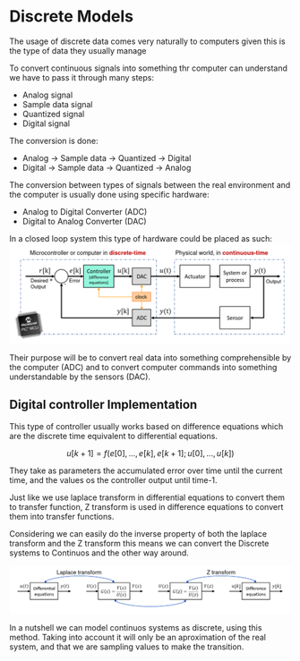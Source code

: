# Discrete Models

The usage of discrete data comes very naturally to computers given this is the type of data they usually manage

To convert continuous signals into something thr computer can understand we have to pass it through many steps:
- Analog signal
- Sample data signal
- Quantized signal
- Digital signal

The conversion is done:
- Analog -> Sample data -> Quantized -> Digital
- Digital -> Sample data -> Quantized -> Analog

The conversion between types of signals between the real environment and the computer is usually done using specific hardware:
- Analog to Digital Converter (ADC)
- Digital to Analog Converter (DAC)

In a closed loop system this type of hardware could be placed as such:
![](../Images/DACandADC.png)

Their purpose will be to convert real data into something comprehensible by the computer (ADC) and to convert computer commands into something understandable by the sensors (DAC).

## Digital controller Implementation

This type of controller usually works based on difference equations which are the discrete time equivalent to differential equations.

$$u[k+1]=f(e[0],...,e[k],e[k+1]; u[0],...,u[k])$$

They take as parameters the accumulated error over time until the current time, and the values os the controller output until time-1.

Just like we use laplace transform in differential equations to convert them to transfer function, Z transform is used in difference equations to convert them into transfer functions.

Considering we can easily do the inverse property of both the laplace transform and the Z transform this means we can convert the Discrete systems to Continuos and the other way around.

![](../Images/ZandLaplaceTransform.png)

In a nutshell we can model continuos systems as discrete, using this method.
Taking into account it will only be an aproximation of the real system, and that we are sampling values to make the transition.

